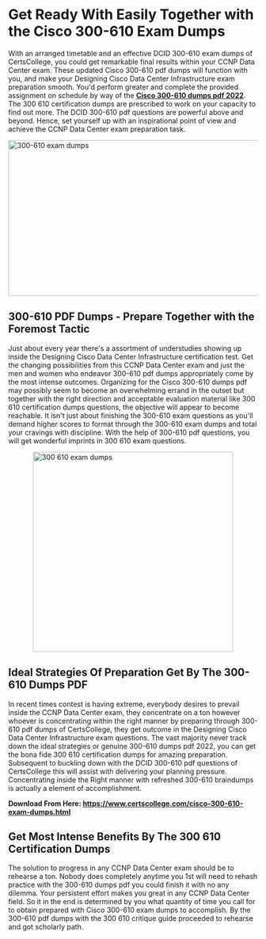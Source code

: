 <h1><strong>Get Ready With Easily Together with the Cisco 300-610 Exam Dumps&nbsp;</strong></h1>
<p><span style="font-weight: 400;">With an arranged timetable and an effective DCID 300-610 exam dumps of CertsCollege, you could get remarkable final results within your CCNP Data Center exam. These updated Cisco 300-610 pdf dumps will function with you, and make your Designing Cisco Data Center Infrastructure exam preparation smooth. You'd perform greater and complete the provided assignment on schedule by way of the <strong><a href="https://www.certscollege.com/cisco-300-610-exam-dumps.html">Cisco 300-610 dumps pdf 2022</a></strong>. The 300 610 certification dumps are prescribed to work on your capacity to find out more. The DCID 300-610 pdf questions are powerful above and beyond. Hence, set yourself up with an inspirational point of view and achieve the CCNP Data Center exam preparation task.&nbsp;</span></p>
<p><span style="font-weight: 400;"><img style="display: block; margin-left: auto; margin-right: auto;" src="https://i.ibb.co/CPDK3ps/Yellow-and-Blue-Initiative-Blog-Banner.png" alt="300-610 exam dumps" width="559" height="315" /></span></p>
<h2><strong>300-610 PDF Dumps - Prepare Together with the Foremost Tactic</strong></h2>
<p><span style="font-weight: 400;">Just about every year there's a assortment of understudies showing up inside the Designing Cisco Data Center Infrastructure certification test. Get the changing possibilities from this CCNP Data Center exam and just the men and women who endeavor 300-610 pdf dumps appropriately come by the most intense outcomes. Organizing for the Cisco 300-610 dumps pdf may possibly seem to become an overwhelming errand in the outset but together with the right direction and acceptable evaluation material like 300 610 certification dumps questions, the objective will appear to become reachable. It isn't just about finishing the 300-610 exam questions as you'll demand higher scores to format through the 300-610 exam dumps and total your cravings with discipline. With the help of 300-610 pdf questions, you will get wonderful imprints in 300 610 exam questions.</span></p>
<p><span style="font-weight: 400;"><a href="https://tinyurl.com/ya36z7um"><img style="display: block; margin-left: auto; margin-right: auto;" src="https://i.ibb.co/9tMrhdY/Teacher-Appreciation-Invitation.png" alt="300 610 exam dumps " width="404" height="404" /></a></span></p>
<h2><strong>Ideal Strategies Of Preparation Get By The 300-610 Dumps PDF</strong></h2>
<p><span style="font-weight: 400;">In recent times contest is having extreme, everybody desires to prevail inside the CCNP Data Center exam, they concentrate on a ton however whoever is concentrating within the right manner by preparing through 300-610 pdf dumps of CertsCollege, they get outcome in the Designing Cisco Data Center Infrastructure exam questions. The vast majority never track down the ideal strategies or genuine 300-610 dumps pdf 2022, you can get the bona fide 300 610 certification dumps for amazing preparation. Subsequent to buckling down with the DCID 300-610 pdf questions of CertsCollege this will assist with delivering your planning pressure. Concentrating inside the Right manner with refreshed 300-610 braindumps is actually a element of accomplishment.</span></p>
<p><span style="font-weight: 400;"><strong>Download From Here: <a href="https://www.certscollege.com/cisco-300-610-exam-dumps.html">https://www.certscollege.com/cisco-300-610-exam-dumps.html</a></strong></span></p>
<h2><strong>Get Most Intense Benefits By The 300 610 Certification Dumps</strong></h2>
<p><span style="font-weight: 400;">The solution to progress in any CCNP Data Center exam should be to rehearse a ton. Nobody does completely anytime you 1st will need to rehash practice with the 300-610 dumps pdf you could finish it with no any dilemma. Your persistent effort makes you great in any CCNP Data Center field. So it in the end is determined by you what quantity of time you call for to obtain prepared with Cisco 300-610 exam dumps to accomplish. By the 300-610 pdf dumps with the 300 610 critique guide proceeded to rehearse and got scholarly path.</span></p>
